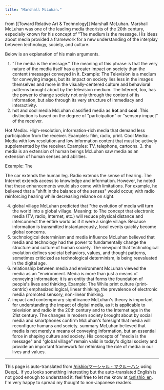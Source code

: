 ```yaml
---
title: "Marshall McLuhan."
---
```


from  [[Toward Relative Art & Technology]]
Marshall McLuhan.
Marshall McLuhan was one of the leading media theorists of the 20th century, especially known for his concept of "The medium is the message. His ideas about media provided a framework for a new understanding of the interplay between technology, society, and culture.

Below is an explanation of his main arguments.

1. "The media is the message."
The meaning of this phrase is that the very nature of the media itself has a greater impact on society than the content (message) conveyed in it.
Example: The
Television is a medium for conveying images, but its impact on society lies less in the images themselves and more in the visually-centered culture and behavioral patterns brought about by the television medium.
The Internet, too, has the power to change society not only through the content of its information, but also through its very structure of immediacy and interactivity.
2. hot and cool media
McLuhan classified media as **hot** and **cool**. This distinction is based on the degree of "participation" or "sensory impact" of the receiver.

Hot Media:.
High-resolution, information-rich media that demand less participation from the receiver.
Examples: film, radio, print.
Cool Media:.
Media with low resolution and low information content that must be actively supplemented by the receiver.
Examples: TV, telephone, cartoons.
3. the media is an extension of human beings
McLuhan saw media as an extension of human senses and abilities.

Example: The

The car extends the human leg.
Radio extends the sense of hearing.
The Internet extends access to knowledge and information.
However, he noted that these enhancements would also come with limitations. For example, he believed that a "shift in the balance of the senses" would occur, with radio reinforcing hearing while decreasing reliance on sight.

4. global village
McLuhan predicted that "the evolution of media will turn the world into a global village.
Meaning: to
The concept that electronic media (TV, radio, Internet, etc.) will reduce physical distance and interconnect the entire world as if it were a single village.
Because information is transmitted instantaneously, local events quickly become global concerns.
5. technological determinism and media influence
McLuhan believed that media and technology had the power to fundamentally change the structure and culture of human society.
The viewpoint that technological evolution defines societal behaviors, values, and thought patterns, sometimes criticized as technological determinism, is being reevaluated in the digital age.
6. relationship between media and environment
McLuhan viewed the media as an "environment. Media is more than just a means of conveying information; it is an entity that forms the foundation of people's lives and thinking.
Example: The
While print culture (print-centric) emphasized logical, linear thinking, the prevalence of electronic media promoted sensory, non-linear thinking.
7. impact and contemporary significance
McLuhan's theory is important for understanding the impact of digital media, as it is applicable to television and radio in the 20th century and to the Internet age in the 21st century.
The changes in modern society brought about by social media and smartphones confirm McLuhan's foresight that media will reconfigure humans and society.
summary
McLuhan believed that media is not merely a means of conveying information, but an essential force in shaping culture and society. His concepts of "media is the message" and "global village" remain valid in today's digital society and provide an important framework for rethinking the role of media in our lives and values.


---
This page is auto-translated from [/nishio/マーシャル・マクルーハン](https://scrapbox.io/nishio/マーシャル・マクルーハン) using DeepL. If you looks something interesting but the auto-translated English is not good enough to understand it, feel free to let me know at [@nishio_en](https://twitter.com/nishio_en). I'm very happy to spread my thought to non-Japanese readers.